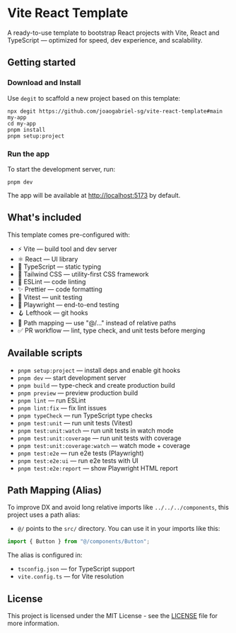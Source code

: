 # Vite React Template

A ready-to-use template to bootstrap React projects with Vite, React and TypeScript — optimized for speed, dev experience, and scalability.

## Getting started

### Download and Install

Use `degit` to scaffold a new project based on this template:

```
npx degit https://github.com/joaogabriel-sg/vite-react-template#main my-app
cd my-app
pnpm install
pnpm setup:project
```

### Run the app

To start the development server, run:

```
pnpm dev
```

The app will be available at [http://localhost:5173](http://localhost:5173) by default.

## What's included

This template comes pre-configured with:

- ⚡️ Vite — build tool and dev server
- ⚛️ React — UI library
- 🧠 TypeScript — static typing
- 🎨 Tailwind CSS — utility-first CSS framework
- 🧹 ESLint — code linting
- ✨ Prettier — code formatting
- 🧪 Vitest — unit testing
- 🧭 Playwright — end-to-end testing
- 🪝 Lefthook — git hooks
- 🔎 Path mapping — use "@/..." instead of relative paths
- ✅ PR workflow — lint, type check, and unit tests before merging

## Available scripts

- `pnpm setup:project` — install deps and enable git hooks
- `pnpm dev` — start development server
- `pnpm build` — type-check and create production build
- `pnpm preview` — preview production build
- `pnpm lint` — run ESLint
- `pnpm lint:fix` — fix lint issues
- `pnpm typeCheck` — run TypeScript type checks
- `pnpm test:unit` — run unit tests (Vitest)
- `pnpm test:unit:watch` — run unit tests in watch mode
- `pnpm test:unit:coverage` — run unit tests with coverage
- `pnpm test:unit:coverage:watch` — watch mode + coverage
- `pnpm test:e2e` — run e2e tests (Playwright)
- `pnpm test:e2e:ui` — run e2e tests with UI
- `pnpm test:e2e:report` — show Playwright HTML report

## Path Mapping (Alias)

To improve DX and avoid long relative imports like `../../../components`, this project uses a path alias:

- `@/` points to the `src/` directory.
  You can use it in your imports like this:

```ts
import { Button } from "@/components/Button";
```

The alias is configured in:

- `tsconfig.json` — for TypeScript support
- `vite.config.ts` — for Vite resolution

## License

This project is licensed under the MIT License - see the [LICENSE](LICENSE) file for more information.
